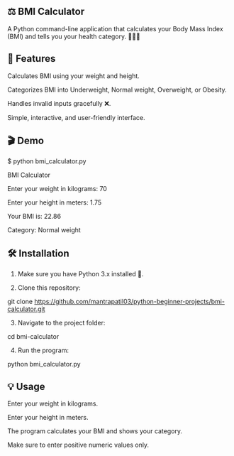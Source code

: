 ## ⚖ BMI Calculator

A Python command-line application that calculates your Body Mass Index (BMI) and tells you your health category. 🏃‍♂💪

## 📝 Features

Calculates BMI using your weight and height.

Categorizes BMI into Underweight, Normal weight, Overweight, or Obesity.

Handles invalid inputs gracefully ❌.

Simple, interactive, and user-friendly interface.


## 🎬 Demo

$ python bmi_calculator.py

BMI Calculator

Enter your weight in kilograms: 70

Enter your height in meters: 1.75

Your BMI is: 22.86

Category: Normal weight

## 🛠 Installation

1. Make sure you have Python 3.x installed 🐍.


2. Clone this repository:



git clone https://github.com/mantrapatil03/python-beginner-projects/bmi-calculator.git

3. Navigate to the project folder:



cd bmi-calculator

4. Run the program:



python bmi_calculator.py

## 💡 Usage

Enter your weight in kilograms.

Enter your height in meters.

The program calculates your BMI and shows your category.

Make sure to enter positive numeric values only.
